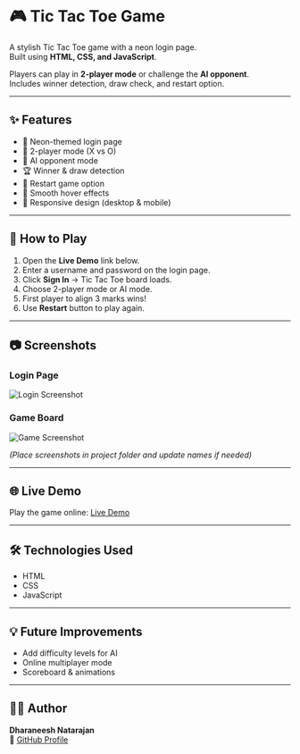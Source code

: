 # 🎮 Tic Tac Toe Game  

A stylish Tic Tac Toe game with a neon login page.  
Built using **HTML, CSS, and JavaScript**.  

Players can play in **2-player mode** or challenge the **AI opponent**.  
Includes winner detection, draw check, and restart option.  

---

## ✨ Features  

- 🔑 Neon-themed login page  
- 👥 2-player mode (X vs O)  
- 🤖 AI opponent mode  
- 🏆 Winner & draw detection  
- 🔄 Restart game option  
- 🎨 Smooth hover effects  
- 📱 Responsive design (desktop & mobile)  

---

## 🚀 How to Play  

1. Open the **Live Demo** link below.  
2. Enter a username and password on the login page.  
3. Click **Sign In** → Tic Tac Toe board loads.  
4. Choose 2-player mode or AI mode.  
5. First player to align 3 marks wins!  
6. Use **Restart** button to play again.  

---

## 📷 Screenshots  

### Login Page  
![Login Screenshot](screenshot-login.png)  

### Game Board  
![Game Screenshot](screenshot-game.png)  

*(Place screenshots in project folder and update names if needed)*  

---

## 🌐 Live Demo  

Play the game online: [Live Demo](https://dharaneesh0308.github.io/tic-tac-toe/login.html)  

---

## 🛠️ Technologies Used  

- HTML  
- CSS  
- JavaScript  

---

## 💡 Future Improvements  

- Add difficulty levels for AI  
- Online multiplayer mode  
- Scoreboard & animations  

---

## 👨‍💻 Author  

**Dharaneesh Natarajan**  
🔗 [GitHub Profile](https://github.com/Dharaneesh0308)
